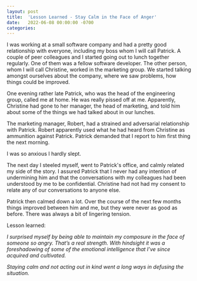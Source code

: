 ```yaml
---
layout: post
title:  'Lesson Learned - Stay Calm in the Face of Anger'
date:   2022-06-08 00:00:00 -0700
categories: 
---
```

I was working at a small software company and had a pretty good relationship with everyone, including my boss whom I will call Patrick. A couple of peer colleagues and I started going out to lunch together regularly. One of them was a fellow software developer. The other person, whom I will call Christine, worked in the marketing group. We started talking amongst ourselves about the company, where we saw problems, how things could be improved.

One evening rather late Patrick, who was the head of the engineering group, called me at home. He was really pissed off at me. Apparently, Christine had gone to her manager, the head of marketing, and told him about some of the things we had talked about in our lunches.

The marketing manager, Robert, had a strained and adversarial relationship with Patrick. Robert apparently used what he had heard from Christine as ammunition against Patrick. Patrick demanded that I report to him first thing the next morning.

I was so anxious I hardly slept.

The next day I steeled myself, went to Patrick's office, and calmly related my side of the story. I assured Patrick that I never had any intention of undermining him and that the conversations with my colleagues had been understood by me to be confidential. Christine had not had my consent to relate any of our conversations to anyone else.

Patrick then calmed down a lot. Over the course of the next few months things improved between him and me, but they were never as good as before. There was always a bit of lingering tension.

Lesson learned:

*I surprised myself by being able to maintain my composure in the face of someone so angry. That’s a real strength. With hindsight it was a foreshadowing of some of the emotional intelligence that I’ve since acquired and cultivated.*

*Staying calm and not acting out in kind went a long ways in defusing the situation.*
